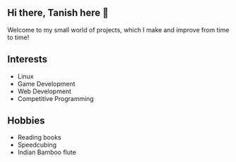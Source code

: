 ## Hi there, Tanish here 👋
Welcome to my small world of projects, which I make and improve from time to time!

## Interests
<ul>
  <li>Linux</li>
  <li>Game Development</li>
  <li>Web Development</li>
  <li>Competitive Programming</li>
</ul>

## Hobbies
<ul>
  <li>Reading books</li>
  <li>Speedcubing</li>
  <li>Indian Bamboo flute</li>
</ul>
<!--
**tanishbhongade/tanishbhongade** is a ✨ _special_ ✨ repository because its `README.md` (this file) appears on your GitHub profile.

Here are some ideas to get you started:

- 🔭 I’m currently working on ...
- 🌱 I’m currently learning ...
- 👯 I’m looking to collaborate on ...
- 🤔 I’m looking for help with ...
- 💬 Ask me about ...
- 📫 How to reach me: ...
- 😄 Pronouns: ...
- ⚡ Fun fact: ...
-->
